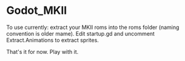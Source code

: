 # Godot_MKII

To use currently: extract your MKII roms into the roms folder (naming convention is older mame).
Edit startup.gd and uncomment Extract.Animations to extract sprites.

That's it for now. Play with it.
